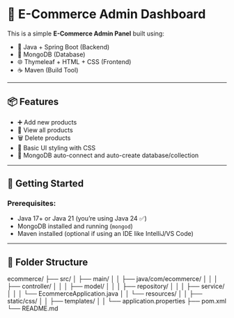 # 🛒 E-Commerce Admin Dashboard

This is a simple **E-Commerce Admin Panel** built using:

- 🧠 Java + Spring Boot (Backend)
- 🍃 MongoDB (Database)
- 🌐 Thymeleaf + HTML + CSS (Frontend)
- ☕ Maven (Build Tool)

---

## 📦 Features

- ➕ Add new products
- 📄 View all products
- 🗑️ Delete products
- 🎨 Basic UI styling with CSS
- 💾 MongoDB auto-connect and auto-create database/collection

---

## 🚀 Getting Started

### Prerequisites:
- Java 17+ or Java 21 (you’re using Java 24 ✅)
- MongoDB installed and running (`mongod`)
- Maven installed (optional if using an IDE like IntelliJ/VS Code)

---

## 🧠 Folder Structure

ecommerce/
├── src/
│ ├── main/
│ │ ├── java/com/ecommerce/
│ │ │ ├── controller/
│ │ │ ├── model/
│ │ │ ├── repository/
│ │ │ ├── service/
│ │ │ └── EcommerceApplication.java
│ │ └── resources/
│ │ ├── static/css/
│ │ ├── templates/
│ │ └── application.properties
├── pom.xml
└── README.md



